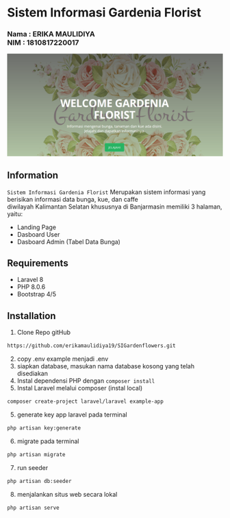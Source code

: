# Sistem Informasi Gardenia Florist

<h3>
Nama : ERIKA MAULIDIYA <br>
NIM  : 1810817220017
</h3>
<p align="center">
    <img src="blog/public/asset/images/gf.png" width="1280" title="Sistem Informasi Gardenia Florist"/>
</p>

## Information

`Sistem Informasi Gardenia Florist` Merupakan sistem informasi yang berisikan informasi data bunga, kue, dan caffe
<br> diwilayah Kalimantan Selatan khususnya di Banjarmasin 
memiliki 3 halaman, yaitu:
- Landing Page
- Dasboard User
- Dasboard Admin (Tabel Data Bunga)

## Requirements

- Laravel 8
- PHP 8.0.6
- Bootstrap 4/5

## Installation
1. Clone Repo gitHub
```bash
https://github.com/erikamaulidiya19/SIGardenflowers.git
```
2. copy .env example menjadi .env
2. siapkan database, masukan nama database kosong yang telah disediakan
3. Instal dependensi PHP dengan `composer install`
4. Instal Laravel melalui composer (instal local)
```bash
composer create-project laravel/laravel example-app
```
5. generate key app laravel pada terminal

```bash
php artisan key:generate
```
6. migrate pada terminal
```bash
php artisan migrate
```
7. run seeder
```bash
php artisan db:seeder
```
8. menjalankan situs web secara lokal
```bash
php artisan serve
```
